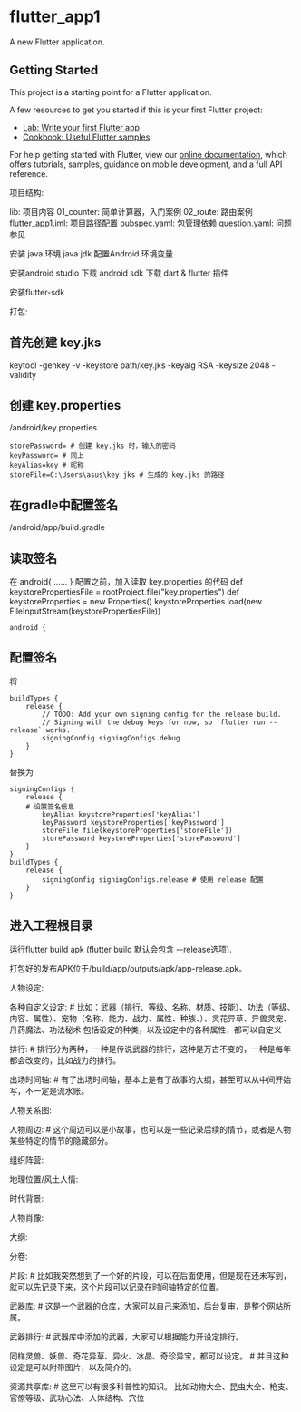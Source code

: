 # flutter_app1

A new Flutter application.

## Getting Started

This project is a starting point for a Flutter application.

A few resources to get you started if this is your first Flutter project:

- [Lab: Write your first Flutter app](https://flutter.io/docs/get-started/codelab)
- [Cookbook: Useful Flutter samples](https://flutter.io/docs/cookbook)

For help getting started with Flutter, view our 
[online documentation](https://flutter.io/docs), which offers tutorials, 
samples, guidance on mobile development, and a full API reference.


项目结构:

  lib: 项目内容
    01_counter: 简单计算器，入门案例
    02_route: 路由案例
  flutter_app1.iml: 项目路径配置
  pubspec.yaml: 包管理依赖
  question.yaml: 问题参见



安装 java 环境 java jdk
配置Android 环境变量

安装android studio
  下载 android sdk
  下载 dart & flutter 插件

安装flutter-sdk






打包:
## 首先创建 key.jks
keytool -genkey -v -keystore path/key.jks -keyalg RSA -keysize 2048 -validity
## 创建 key.properties
<app dir>/android/key.properties

    storePassword= # 创建 key.jks 时，输入的密码
    keyPassword= # 同上
    keyAlias=key # 昵称
    storeFile=C:\Users\asus\key.jks # 生成的 key.jks 的路径

## 在gradle中配置签名
<app dir>/android/app/build.gradle

## 读取签名
在 android{ …… } 配置之前，加入读取 key.properties 的代码
    def keystorePropertiesFile = rootProject.file("key.properties")
    def keystoreProperties = new Properties()
    keystoreProperties.load(new FileInputStream(keystorePropertiesFile))

    android {

## 配置签名

将

    buildTypes {
        release {
            // TODO: Add your own signing config for the release build.
            // Signing with the debug keys for now, so `flutter run --release` works.
            signingConfig signingConfigs.debug
        }
    }

替换为

    signingConfigs {
        release {
        # 设置签名信息
            keyAlias keystoreProperties['keyAlias']
            keyPassword keystoreProperties['keyPassword']
            storeFile file(keystoreProperties['storeFile'])
            storePassword keystoreProperties['storePassword']
        }
    }
    buildTypes {
        release {
            signingConfig signingConfigs.release # 使用 release 配置
        }
    }


## 进入工程根目录
运行flutter build apk (flutter build 默认会包含 --release选项).

打包好的发布APK位于<app dir>/build/app/outputs/apk/app-release.apk。










人物设定:

各种自定义设定: # 比如：武器（排行、等级、名称、材质、技能）、功法（等级、内容、属性）、宠物（名称、能力、战力、属性、种族、）、灵花异草、异兽灵宠、丹药魔法、功法秘术
  包括设定的种类，以及设定中的各种属性，都可以自定义

排行: # 排行分为两种，一种是传说武器的排行，这种是万古不变的，一种是每年都会改变的，比如战力的排行。

出场时间轴: # 有了出场时间轴，基本上是有了故事的大纲，甚至可以从中间开始写，不一定是流水账。

人物关系图:

人物周边: # 这个周边可以是小故事，也可以是一些记录后续的情节，或者是人物某些特定的情节的隐藏部分。

组织阵营:

地理位置/风土人情:

时代背景:

人物肖像:

大纲:

分卷:

片段: # 比如我突然想到了一个好的片段，可以在后面使用，但是现在还未写到，就可以先记录下来，这个片段可以记录在时间轴特定的位置。


武器库: # 这是一个武器的仓库，大家可以自己来添加，后台复审，是整个网站所属。

武器排行: # 武器库中添加的武器，大家可以根据能力开设定排行。

同样灵兽、妖兽、奇花异草、异火、冰晶、奇珍异宝，都可以设定。 # 并且这种设定是可以附带图片，以及简介的。

资源共享库: # 这里可以有很多科普性的知识。 比如动物大全、昆虫大全、枪支、官僚等级、武功心法、人体结构、穴位



















